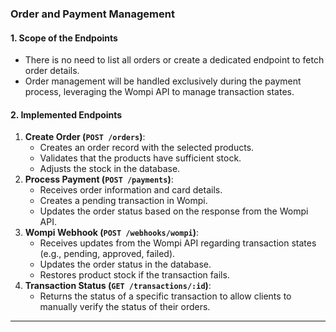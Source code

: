 ### **Order and Payment Management**

#### **1. Scope of the Endpoints**

- There is no need to list all orders or create a dedicated endpoint to fetch order details.
- Order management will be handled exclusively during the payment process, leveraging the Wompi API to manage transaction states.

#### **2. Implemented Endpoints**

1. **Create Order (`POST /orders`)**:
    - Creates an order record with the selected products.
    - Validates that the products have sufficient stock.
    - Adjusts the stock in the database.
2. **Process Payment (`POST /payments`)**:
    - Receives order information and card details.
    - Creates a pending transaction in Wompi.
    - Updates the order status based on the response from the Wompi API.
3. **Wompi Webhook (`POST /webhooks/wompi`)**:
    - Receives updates from the Wompi API regarding transaction states (e.g., pending, approved, failed).
    - Updates the order status in the database.
    - Restores product stock if the transaction fails.
4. **Transaction Status (`GET /transactions/:id`)**:
    - Returns the status of a specific transaction to allow clients to manually verify the status of their orders.

---